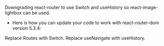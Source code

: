 Downgrading react-router to use Switch and useHistory so react-image-lightbox can be used.

- Here is how you can update your code to work with react-router-dom version 5.3.4:

Replace Routes with Switch.
Replace useNavigate with useHistory.
